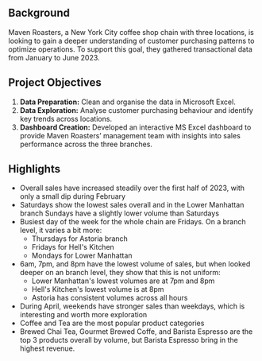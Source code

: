 ## Background

Maven Roasters, a New York City coffee shop chain with three locations, is looking to gain a deeper understanding of customer purchasing patterns to optimize operations. To support this goal, they gathered transactional data from January to June 2023.



## Project Objectives

1. **Data Preparation:** Clean and organise the data in Microsoft Excel.
2. **Data Exploration:** Analyse customer purchasing behaviour and identify key trends across locations.
3. **Dashboard Creation:** Developed an interactive MS Excel dashboard to provide Maven Roasters’ management team with insights into sales performance across the three branches.



## Highlights

- Overall sales have increased steadily over the first half of 2023, with only a small dip during February
- Saturdays show the lowest sales overall and in the Lower Manhattan branch Sundays have a slightly lower volume than Saturdays
- Busiest day of the week for the whole chain are Fridays. On a branch level, it varies a bit more:
    - Thursdays for Astoria branch
    - Fridays for Hell's Kitchen
    - Mondays for Lower Manhattan
- 6am, 7pm, and 8pm have the lowest volume of sales, but when looked deeper on an branch level, they show that this is not uniform:
    - Lower Manhattan's lowest volumes are at 7pm and 8pm
    - Hell's Kitchen's lowest volume is at 8pm
    - Astoria has consistent volumes across all hours
- During April, weekends have stronger sales than weekdays, which is interesting and worth more exploration
- Coffee and Tea are the most popular product categories
- Brewed Chai Tea, Gourmet Brewed Coffe, and Barista Espresso are the top 3 products overall by volume, but Barista Espresso bring in the highest revenue.